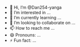 - 👋 Hi, I’m @Dan254-yanga
- 👀 I’m interested in ...
- 🌱 I’m currently learning ...
- 💞️ I’m looking to collaborate on ...
- 📫 How to reach me ...
- 😄 Pronouns: ...
- ⚡ Fun fact: ...

<!---
Dan254-yanga/Dan254-yanga is a ✨ special ✨ repository because its `README.md` (this file) appears on your GitHub profile.
You can click the Preview link to take a look at your changes.
--->
